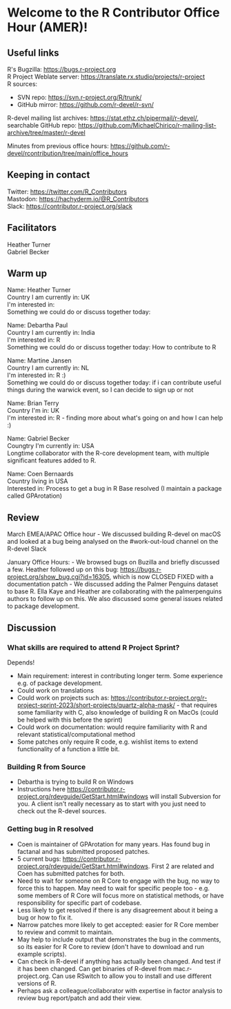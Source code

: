 # Welcome to the R Contributor Office Hour (AMER)!

## Useful links

R's Bugzilla: https://bugs.r-project.org  
R Project Weblate server: https://translate.rx.studio/projects/r-project  
R sources: 
  - SVN repo: https://svn.r-project.org/R/trunk/
  - GitHub mirror: https://github.com/r-devel/r-svn/
  
R-devel mailing list archives: https://stat.ethz.ch/pipermail/r-devel/, searchable GitHub repo: https://github.com/MichaelChirico/r-mailing-list-archive/tree/master/r-devel  

Minutes from previous office hours: https://github.com/r-devel/rcontribution/tree/main/office_hours
  
## Keeping in contact

Twitter: https://twitter.com/R_Contributors  
Mastodon:  https://hachyderm.io/@R_Contributors  
Slack: https://contributor.r-project.org/slack

## Facilitators

Heather Turner  
Gabriel Becker

## Warm up 

Name: Heather Turner    
Country I am currently in: UK  
I'm interested in:   
Something we could do or discuss together today:   
    
Name: Debartha Paul  
Country I am currently in: India  
I'm interested in: R  
Something we could do or discuss together today: How to contribute to R  
    
    
Name: Martine Jansen  
Country I am currently in: NL  
I'm interested in:  R :)  
Something we could do or discuss together today: if i can contribute useful things during the warwick event, so I can decide to sign up or not

Name: Brian Terry  
Country I'm in: UK  
I'm interested in: R - finding more about what's going on and how I can help :)

Name: Gabriel Becker  
Coungtry I'm currently in: USA  
Longtime collaborator with the R-core development team, with multiple significant features added to R.

Name: Coen Bernaards  
Country living in USA   
Interested in: Process to get a bug in R Base resolved (I maintain a package called GPArotation)

## Review

March EMEA/APAC Office hour
    - We discussed building R-devel on macOS and looked at a bug being analysed on the #work-out-loud channel on the R-devel Slack
    
January Office Hours:
    - We browsed bugs on Buzilla and briefly discussed a few. Heather followed up on this bug: https://bugs.r-project.org/show_bug.cgi?id=16305, which is now CLOSED FIXED with a documentation patch
    - We discussed adding the Palmer Penguins dataset to base R. Ella Kaye and Heather are collaborating with the palmerpenguins authors to follow up on this. We also discussed some general issues related to package development.
    
## Discussion

### What skills are required to attend R Project Sprint?

Depends!
  - Main requirement: interest in contributing longer term. Some experience e.g. of package development.
  - Could work on translations
  - Could work on projects such as: https://contributor.r-project.org/r-project-sprint-2023/short-projects/quartz-alpha-mask/ - that requires some familiarity with C, also knowledge of building R on MacOs (could be helped with this before the sprint)
  - Could work on documentation: would require familiarity with R and relevant statistical/computational method
  - Some patches only require R code, e.g. wishlist items to extend functionality of a function a little bit.
  
### Building R from Source

 - Debartha is trying to build R on Windows
 - Instructions here https://contributor.r-project.org/rdevguide/GetStart.html#windows will install Subversion for you. A client isn't really necessary as to start with you just need to check out the R-devel sources.

### Getting bug in R resolved
 - Coen is maintainer of GPArotation for many years. Has found bug in factanal and has submitted proposed patches.
 - 5 current bugs: https://contributor.r-project.org/rdevguide/GetStart.html#windows. First 2 are related and Coen has submitted patches for both.
 - Need to wait for someone on R Core to engage with the bug, no way to force this to happen. May need to wait for specific people too - e.g. some members of R Core will focus more on statistical methods, or have responsibility for specific part of codebase.
 - Less likely to get resolved if there is any disagreement about it being a bug or how to fix it.
 - Narrow patches more likely to get accepted: easier for R Core member to review and commit to maintain.
 - May help to include output that demonstrates the bug in the comments, so its easier for R Core to review (don't have to download and run example scripts).
 - Can check in R-devel if anything has actually been changed. And test if it has been changed. Can get binaries of R-devel from mac.r-project.org. Can use RSwitch to allow you to install and use different versions of R.
 - Perhaps ask a colleague/collaborator with expertise in factor analysis to review bug report/patch and add their view.
